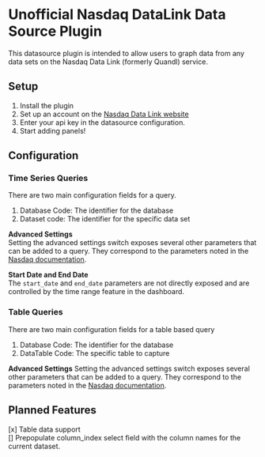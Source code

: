 # Unofficial Nasdaq DataLink Data Source Plugin

This datasource plugin is intended to allow users to graph data from any data sets on the Nasdaq Data Link (formerly Quandl) service. 

## Setup
1. Install the plugin
2. Set up an account on the [Nasdaq Data Link website](https://data.nasdaq.com/sign-up)
3. Enter your api key in the datasource configuration. 
4. Start adding panels!

## Configuration

### Time Series Queries
There are two main configuration fields for a query. 
1. Database Code: The identifier for the database
2. Dataset code: The identifier for the specific data set

**Advanced Settings**  
Setting the advanced settings switch exposes several other parameters that can be added to a query. They correspond to the parameters noted in the [Nasdaq documentation](https://docs.data.nasdaq.com/docs/parameters-2).

**Start Date and End Date**  
The `start_date` and `end_date` parameters are not directly exposed and are controlled by the time range feature in the dashboard. 

### Table Queries
There are two main configuration fields for a table based query
1. Database Code: The identifier for the database
2. DataTable Code: The specific table to capture

**Advanced Settings**
Setting the advanced settings switch exposes several other parameters that can be added to a query. They correspond to the parameters noted in the [Nasdaq documentation](https://docs.data.nasdaq.com/docs/parameters-1).


## Planned Features
[x] Table data support  
[] Prepopulate column_index select field with the column names for the current dataset. 